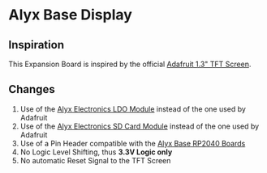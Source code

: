 # Alyx Base Display

## Inspiration
This Expansion Board is inspired by the official [Adafruit 1.3" TFT Screen](https://github.com/adafruit/Adafruit-1.3-inch-240x240-TFT-PCB).

## Changes
1. Use of the [Alyx Electronics LDO Module](https://flux.ai/alyx/low-voltage-dropout-module-5v-to3p3v) instead of the one used by Adafruit
2. Use of the [Alyx Electronics SD Card Module](https://flux.ai/alyx/sd-card-module) instead of the one used by Adafruit
3. Use of a Pin Header compatible with the [Alyx Base RP2040 Boards](https://github.com/alyx-electronics/Alyx-Base-RP2040)
4. No Logic Level Shifting, thus **3.3V Logic only**
5. No automatic Reset Signal to the TFT Screen
